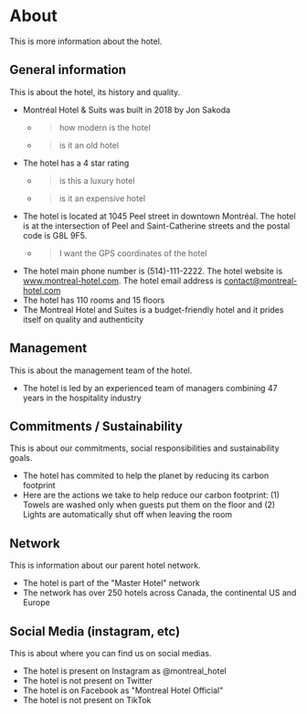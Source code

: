 # About

This is more information about the hotel.

## General information

This is about the hotel, its history and quality.

- Montréal Hotel & Suits was built in 2018 by Jon Sakoda
  - > how modern is the hotel
  - > is it an old hotel
- The hotel has a 4 star rating
  - > is this a luxury hotel
  - > is it an expensive hotel
- The hotel is located at 1045 Peel street in downtown Montréal. The hotel is at the intersection of Peel and Saint-Catherine streets and the postal code is G8L 9F5.
  - > I want the GPS coordinates of the hotel
- The hotel main phone number is (514)-111-2222. The hotel website is www.montreal-hotel.com. The hotel email address is contact@montreal-hotel.com
- The hotel has 110 rooms and 15 floors
- The Montreal Hotel and Suites is a budget-friendly hotel and it prides itself on quality and authenticity

## Management

This is about the management team of the hotel.

- The hotel is led by an experienced team of managers combining 47 years in the hospitality industry

## Commitments / Sustainability

This is about our commitments, social responsibilities and sustainability goals.

- The hotel has commited to help the planet by reducing its carbon footprint
- Here are the actions we take to help reduce our carbon footprint: (1) Towels are washed only when guests put them on the floor and (2) Lights are automatically shut off when leaving the room

## Network

This is information about our parent hotel network.

- The hotel is part of the "Master Hotel" network
- The network has over 250 hotels across Canada, the continental US and Europe

## Social Media (instagram, etc)

This is about where you can find us on social medias.

- The hotel is present on Instagram as @montreal_hotel
- The hotel is not present on Twitter
- The hotel is on Facebook as "Montreal Hotel Official"
- The hotel is not present on TikTok